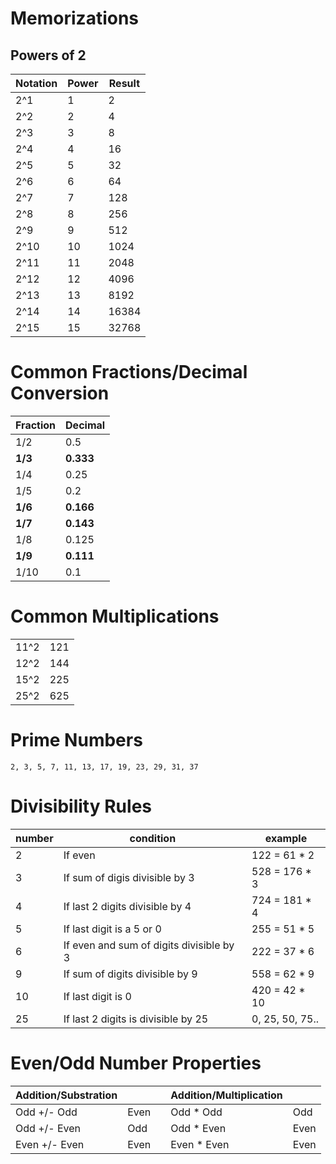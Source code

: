 # Memorizations

## Powers of 2

| Notation | Power | Result |
| -------- | ----- | ------ |
| 2^1      | 1     | 2      |
| 2^2      | 2     | 4      |
| 2^3      | 3     | 8      |
| 2^4      | 4     | 16     |
| 2^5      | 5     | 32     |
| 2^6      | 6     | 64     |
| 2^7      | 7     | 128    |
| 2^8      | 8     | 256    |
| 2^9      | 9     | 512    |
| 2^10     | 10    | 1024   |
| 2^11     | 11    | 2048   |
| 2^12     | 12    | 4096   |
| 2^13     | 13    | 8192   |
| 2^14     | 14    | 16384  |
| 2^15     | 15    | 32768  |

# Common Fractions/Decimal Conversion

| Fraction | Decimal   |
| -------- | --------- |
| 1/2      | 0.5       |
| **1/3**  | **0.333** |
| 1/4      | 0.25      |
| 1/5      | 0.2       |
| **1/6**  | **0.166** |
| **1/7**  | **0.143** |
| 1/8      | 0.125     |
| **1/9**  | **0.111** |
| 1/10     | 0.1       |

# Common Multiplications

|      |     |
| ---- | --- |
| 11^2 | 121 |
| 12^2 | 144 |
| 15^2 | 225 |
| 25^2 | 625 |

# Prime Numbers

```
2, 3, 5, 7, 11, 13, 17, 19, 23, 29, 31, 37
```

# Divisibility Rules

| number | condition                                | example         |
| ------ | ---------------------------------------- | --------------- |
| 2      | If even                                  | 122 = 61 * 2    |
| 3      | If sum of digis divisible by 3           | 528 = 176 * 3   |
| 4      | If last 2 digits divisible by 4          | 724 = 181 * 4   |
| 5      | If last digit is a 5 or 0                | 255 = 51 * 5    |
| 6      | If even and sum of digits divisible by 3 | 222 = 37 * 6    |
| 9      | If sum of digits divisible by 9          | 558 = 62 * 9    |
| 10     | If last digit is 0                       | 420 = 42 * 10   |
| 25     | If last 2 digits is divisible by 25      | 0, 25, 50, 75.. |

# Even/Odd Number Properties

| Addition/Substration |      |     | Addition/Multiplication |      |
| -------------------- | ---- | --- | ----------------------- | ---- |
| Odd +/- Odd          | Even |     | Odd * Odd               | Odd  |
| Odd +/- Even         | Odd  |     | Odd * Even              | Even |
| Even +/- Even        | Even |     | Even * Even             | Even |





